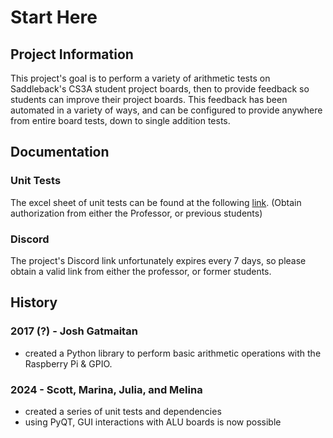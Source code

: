 # Start Here

## Project Information
This project's goal is to perform a variety of arithmetic tests on Saddleback's CS3A student project boards, then to provide feedback so students can improve their project boards.
This feedback has been automated in a variety of ways, and can be configured to provide anywhere from entire board tests, down to single addition tests.

## Documentation
### Unit Tests
The excel sheet of unit tests can be found at the following
[link](https://docs.google.com/spreadsheets/d/1kLADODBz12c9WI8fKWqC_PL8_qihybI5VnlKuDWu7xk/edit#gid=0).
(Obtain authorization from either the Professor, or previous students)

### Discord
The project's Discord link unfortunately expires every 7 days, so please obtain a valid link from either the professor, or former students.

## History
### 2017 (?) - Josh Gatmaitan
  - created a Python library to perform basic arithmetic operations with the Raspberry Pi & GPIO.

### 2024 - Scott, Marina, Julia, and Melina
  - created a series of unit tests and dependencies
  - using PyQT, GUI interactions with ALU boards is now possible
